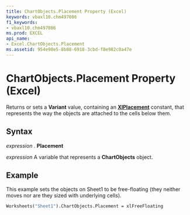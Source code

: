```yaml
---
title: ChartObjects.Placement Property (Excel)
keywords: vbaxl10.chm497086
f1_keywords:
- vbaxl10.chm497086
ms.prod: EXCEL
api_name:
- Excel.ChartObjects.Placement
ms.assetid: 954e98e5-8b88-6918-3cbd-f8e982c0a47e
---
```



# ChartObjects.Placement Property (Excel)

Returns or sets a  **Variant** value, containing an **[XlPlacement](xlplacement-enumeration-excel.md)** constant, that represents the way the objects are attached to the cells below them.


## Syntax

 _expression_ . **Placement**

 _expression_ A variable that represents a **ChartObjects** object.


## Example

This example sets the objects on Sheet1 to be free-floating (they neither moves nor are they sized with underlying cells).


```vb
Worksheets("Sheet1").ChartObjects.Placement = xlFreeFloating
```


